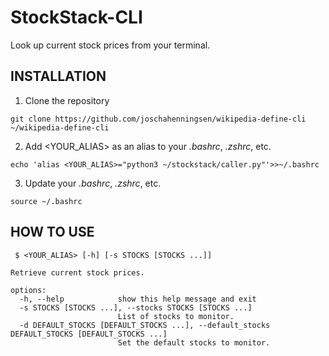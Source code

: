 # StockStack-CLI

Look up current stock prices from your terminal.

## INSTALLATION
1. Clone the repository

  `git clone https://github.com/joschahenningsen/wikipedia-define-cli ~/wikipedia-define-cli`

2. Add <YOUR_ALIAS> as an alias to your _.bashrc_, _.zshrc_, etc.

  `echo 'alias <YOUR_ALIAS>="python3 ~/stockstack/caller.py"'>>~/.bashrc`

3. Update your _.bashrc_, _.zshrc_, etc.

  `source ~/.bashrc`

## HOW TO USE

```
 $ <YOUR_ALIAS> [-h] [-s STOCKS [STOCKS ...]]
```

```
Retrieve current stock prices.

options:
  -h, --help            show this help message and exit
  -s STOCKS [STOCKS ...], --stocks STOCKS [STOCKS ...]
                        List of stocks to monitor.
  -d DEFAULT_STOCKS [DEFAULT_STOCKS ...], --default_stocks DEFAULT_STOCKS [DEFAULT_STOCKS ...]
                        Set the default stocks to monitor.
```
